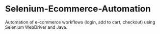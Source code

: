 # Selenium-Ecommerce-Automation
Automation of e-commerce workflows (login, add to cart, checkout) using Selenium WebDriver and Java.
